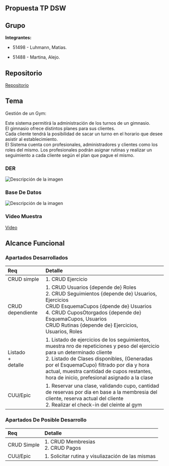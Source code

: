 Propuesta TP DSW
-
Grupo
-
__Integrantes:__

- 51498 - Luhmann, Matias.

- 51488 - Martina, Alejo.

## Repositorio


<a href="https://github.com/Lumansito/app-web">Repositorio</a>

Tema
-
Gestión de un Gym:

Este sistema permitirá la administración de los turnos de un gimnasio.  
El gimnasio ofrece distintos planes para sus clientes.  
Cada cliente tendrá la posibilidad de sacar un turno en el horario que desee asistir al establecimiento.   
El Sistema cuenta con  profesionales, administradores y clientes como los roles del mismo.
Los profesionales podrán asignar rutinas y realizar un seguimiento a cada cliente según el plan que pague el mismo.


### DER

![Descripción de la imagen](https://drive.google.com/uc?export=view&id=1oZyXeEUxBYH1kvBBXEotZEnvuJDN905k)

### Base De Datos

![Descripción de la imagen](https://drive.google.com/uc?export=view&id=16duJtlFEp8YerjxEWIXp7Jt89RJLQhmj)

### Video Muestra
<a href="https://drive.google.com/file/d/1ZERvdEL2x_RqnIU9R_DPp-wK5avlYZxv/view">Video</a>


## Alcance Funcional 

### Apartados Desarrollados

|Req|Detalle|
|:-|:-|
|CRUD simple|1. CRUD Ejercicio|
|CRUD dependiente|1. CRUD Usuarios {depende de} Roles <br>2. CRUD Seguimientos {depende de}  Usuarios, Ejercicios <br> CRUD EsquemaCupos {dpende de} Usuarios  <br> 4. CRUD CuposOtorgados {depende de} EsquemaCupos, Usuarios <br> CRUD Rutinas {depende de} Ejercicios, Usuarios, Roles |
|Listado<br>+<br>detalle| 1. Listado de ejercicios de los seguimientos, muestra nro de repeticiones y peso del ejercicio para un determinado cliente<br> 2. Listado de Clases disponibles, (Generadas por el EsquemaCupo) filtrado por dia y hora actual, muestra cantidad de cupos restantes, hora de inicio, prefesional asignado a la clase|
|CUU/Epic|1. Reservar una clase, validando cupo, cantidad de reservas por dia en base a la membresia del cliente, reserva actual del cliente<br>2. Realizar el check-in del cleinte al gym|



### Apartados De Posible Desarrollo

|Req|Detalle|
|:-|:-|
|CRUD Simple |1. CRUD Membresias <br>2. CRUD Pagos|
|CUU/Epic|1. Solicitar rutina y visuliazación de las mismas|
